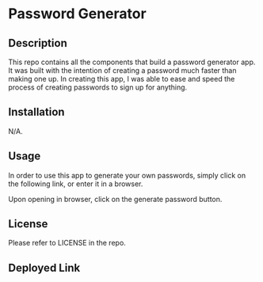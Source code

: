 # Password Generator

## Description

This repo contains all the components that build a password generator app. It was built with the intention of creating a password much faster than making one up. In creating this app, I was able to ease and speed the process of creating passwords to sign up for anything.

## Installation

N/A.

## Usage

In order to use this app to generate your own passwords, simply click on the following link, or enter it in a browser.  



Upon opening in browser, click on the generate password button.

## License

Please refer to LICENSE in the repo.

## Deployed Link
